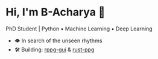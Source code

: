 
<!--
**B-Acharya/b-acharya** is a ✨ _special_ ✨ repository because its `README.md` (this file) appears on your GitHub profile.

Here are some ideas to get you started:

- 🔭 I’m currently working on ...
- 🌱 I’m currently learning ...
- 👯 I’m looking to collaborate on ...
- 🤔 I’m looking for help with ...
- 💬 Ask me about ...
- 📫 How to reach me: ...
- 😄 Pronouns: ...
- ⚡ Fun fact: ...
-->
# Hi, I'm B-Acharya 👋

PhD Student | Python • Machine Learning • Deep Learning

- 👁️ In search of the unseen rhythms
- 🛠️ Building: [rppg-gui](https://github.com/B-Acharya/rppg-gui) & [rust-ppg](https://github.com/B-Acharya/rust-ppg)
